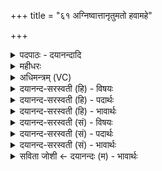 +++
title = "६१ अग्निष्वात्तानृतुमतो हवामहे"

+++
<details><summary>पदपाठः - दयानन्दादि</summary>

अ॒ग्नि॒ष्वा॒त्तान्। अ॒ग्नि॒स्वा॒त्तानित्य॑ग्निऽस्वा॒त्तान्। ऋ॒तु॒मत॒ इत्यृ॑तु॒ऽमतः॑। ह॒वा॒म॒हे॒। ना॒रा॒श॒ँसे। सो॒म॒पी॒थमिति॑ सोमऽपी॒थम्। ये। आ॒शुः। ते। नः॒। विप्रा॑सः। सु॒हवा॒ इति॑ सु॒ऽहवाः॑। भ॒व॒न्तु॒। व॒यम्। स्या॒म॒। पत॑यः। र॒यी॒णाम्। । ६१।
</details>

<details><summary>महीधरः</summary>

म० कात्यायनेन आच्या जान्वित्यनुवाकस्य विनियोगो नोक्तः । उदीरतामित्यनुवाकद्वयस्य श्राद्धेऽश्नत्सु द्विजेषु जपे विनियोगः । दशर्चोऽनुवाकः । आद्या नव पितृदेवत्याः । द्वे त्रिष्टुभौ । हे पितरः, विश्वे सर्वे सोमवन्तो बर्हिषदोऽग्निष्वात्ताश्च यूयमिमं यज्ञं सौत्रामणीमभिगृणीत अभिष्टुत । दक्षिणामन्त्रकालकर्तृहविर्यजमानोत्कर्षैः साध्वयं यज्ञ इति स्तुतिं कुरुतेत्यर्थः । किं कृत्वा । जान्वाच्य वामजानु पातयित्वा । तथा दक्षिणतो निषद्य दक्षिणाभिमुखा उपविश्य । स हि तेषां स्वभावः । अथैनं पितरः प्राचीनावीतिनः सव्यं जान्वाच्योपासीदन्' इति श्रुतेः । किंच हे पितरः, केनचित् केनाप्यपराधेन नोऽस्मान् मा हिंसिष्ट हिंसां मा कुरुत । हिनस्तेर्लुङ् । यत् यस्मात् पुरुषता पुरुषस्य भावः पुरुषता विभक्तिलोपः । पुरुषभावेन चलचित्तत्वेन वो युष्माकमागोऽपराधं वयं कराम कुर्मः। करोतेः शपि लङि रूपम् अडभावः । यद्यप्यपराधिनो वयं तथापि मास्मान् वधिष्टेत्यर्थः ॥ ६२॥  
त्रिषष्टी।
</details>

<details><summary>अधिमन्त्रम् (VC)</summary>

- पितरो देवता
- शङ्ख ऋषिः
- त्रिष्टुप्
- धैवतः
</details>

<details><summary>दयानन्द-सरस्वती (हि) - विषयः</summary>

माता-पिता और सन्तानों को परस्पर क्या करना चाहिये, इस विषय को अगले मन्त्र में कहा है ॥
</details>

<details><summary>दयानन्द-सरस्वती (हि) - पदार्थः</summary>

पदार्थान्वयभाषाः -  (ये) जो (सोमपीथम्) सोम आदि उत्तम ओषधिरस को (आशुः) पीवें, जिन (ऋतुमतः) प्रशंसित वसन्तादि ऋतु में उत्तम कर्म करनेवाले (अग्निष्वात्तान्) अच्छे प्रकार अग्निविद्या को जाननेहारे पिता आदि ज्ञानियों को हम लोग (नाराशंसे) मनुष्यों के प्रशंसारूप सत्कार के व्यवहार में (हवामहे) बुलाते हैं, (ते) वे (विप्रासः) बुद्धिमान् लोग (नः) हमारे लिये (सुहवाः) अच्छे दान देनेहारे (भवन्तु) हों और (वयम्) हम उनकी कृपा से (रयीणाम्) धनों के (पतयः) स्वामी (स्याम) होवें ॥६१ ॥
</details>

<details><summary>दयानन्द-सरस्वती (हि) - भावार्थः</summary>

भावार्थभाषाः -  सन्तान लोग पदार्थविद्या और देश, काल के जानने और प्रशंसित औषधियों के रस को सेवन करनेहारे, विद्या और अवस्था में वृद्ध पिता आदि को सत्कार के अर्थ बुला के, उनके सहाय से धनादि ऐश्वर्य्यवाले हों ॥६१ ॥
</details>

<details><summary>दयानन्द-सरस्वती (सं) - विषयः</summary>

पितृसन्तानैरितेतरं किं कर्त्तव्यमित्याह ॥
</details>

<details><summary>दयानन्द-सरस्वती (सं) - पदार्थः</summary>

पदार्थान्वयभाषाः -  ये सोमपीथमाशुर्यानृतुमतोऽग्निष्वात्तान् पितॄन् वयं नराशंसे हवामहे, ते विप्रासो नः सुहवा भवन्तु, वयं च तत्कृपातो रयीणां पतयः स्याम ॥६१ ॥
</details>

<details><summary>दयानन्द-सरस्वती (सं) - भावार्थः</summary>

भावार्थभाषाः -  सन्तानाः पदार्थविद्याविदो देशकालज्ञान् प्रशस्तौषधिरससेवकान् विद्यावयोवृद्धान् सत्कारार्थमाहूय तत्सहायेन धनाद्यैश्वर्य्यवन्तो भवन्तु ॥६१ ॥
</details>

<details><summary>सविता जोशी ← दयानन्दः (म) - भावार्थः</summary>

भावार्थभाषाः -  पदार्थविद्या व देशकाल परिस्थिती जाणून उत्तम औषधांच्या रसाचे सेवन करणारे व विद्यायुक्त आणि वयोवृद्ध असणारे पिता इत्यादींचा संतानांनी सत्कार करावा. त्यांना आमंत्रित करून त्यांच्या साह्याने धन वगैरे ऐश्वर्य प्राप्त करावे.
</details>